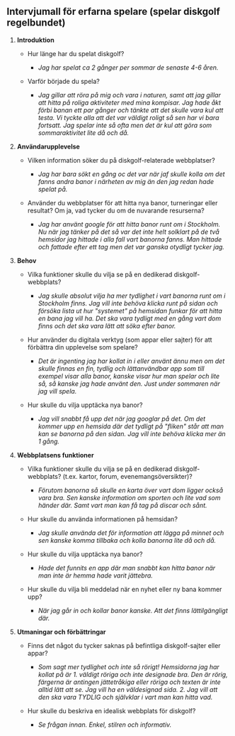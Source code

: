 ## Intervjumall för erfarna spelare (spelar diskgolf regelbundet)

1. **Introduktion**
   - Hur länge har du spelat diskgolf?
     - *Jag har spelat ca 2 gånger per sommar de senaste 4-6 åren.*

   - Varför började du spela?
     - *Jag gillar att röra på mig och vara i naturen, samt att jag gillar att hitta på roliga aktiviteter med mina kompisar. Jag hade åkt förbi banan ett par gånger och tänkte att det skulle vara kul att testa. Vi tyckte alla att det var väldigt roligt så sen har vi bara fortsatt. Jag spelar inte så ofta men det är kul att göra som sommaraktivitet lite då och då.*

2. **Användarupplevelse**
   - Vilken information söker du på diskgolf-relaterade webbplatser?
     - *Jag har bara sökt en gång oc det var när jaf skulle kolla om det fanns andra banor i närheten av mig än den jag redan hade spelat på.*

   - Använder du webbplatser för att hitta nya banor, turneringar eller resultat? Om ja, vad tycker du om de nuvarande resurserna?
     - *Jag har använt google för att hitta banor runt om i Stockholm. Nu när jag tänker på det så var det inte helt solklart på de två hemsidor jag hittade i alla fall vart banorna fanns. Man hittade och fattade efter ett tag men det var ganska otydligt tycker jag.*

3. **Behov**
   - Vilka funktioner skulle du vilja se på en dedikerad diskgolf-webbplats?
     - *Jag skulle absolut vilja ha mer tydlighet i vart banorna runt om i Stockholm finns. Jag vill inte behöva klicka runt på sidan och försöka lista ut hur "systemet" på hemsidan funkar för att hitta en bana jag vill ha. Det ska vara tydligt med en gång vart dom finns och det ska vara lätt att söka efter banor.*

   - Hur använder du digitala verktyg (som appar eller sajter) för att förbättra din upplevelse som spelare?
     - *Det är ingenting jag har kollat in i eller använt ännu men om det skulle finnas en fin, tydlig och lättanvändbar app som till exempel visar alla banor, kanske visar hur man spelar och lite så, så kanske jag hade använt den. Just under sommaren när jag vill spela.*
    
    - Hur skulle du vilja upptäcka nya banor?
      - *Jag vill snabbt få upp det när jag googlar på det. Om det kommer upp en hemsida där det tydligt på "fliken" står att man kan se banorna på den sidan. Jag vill inte behöva klicka mer än 1 gång.*

4. **Webbplatsens funktioner**
   - Vilka funktioner skulle du vilja se på en dedikerad diskgolf-webbplats? (t.ex. kartor, forum, evenemangsöversikter)?
     - *Förutom banorna så skulle en karta över vart dom ligger också vara bra. Sen kanske information om sporten och lite vad som händer där. Samt vart man kan få tag på discar och sånt.*

   - Hur skulle du använda informationen på hemsidan?
     - *Jag skulle använda det för information att lägga på minnet och sen kanske komma tillbaka och kolla banorna lite då och då.*

   - Hur skulle du vilja upptäcka nya banor?
     - *Hade det funnits en app där man snabbt kan hitta banor när man inte är hemma hade varit jättebra.*

   - Hur skulle du vilja bli meddelad när en nyhet eller ny bana kommer upp?
     - *När jag går in och kollar banor kanske. Att det finns lättilgängligt där.*

4. **Utmaningar och förbättringar**
   - Finns det något du tycker saknas på befintliga diskgolf-sajter eller appar?
     - *Som sagt mer tydlighet och inte så rörigt! Hemsidorna jag har kollat på är 1. väldigt röriga och inte designade bra. Den är rörig, färgerna är antingen jättetråkiga eller röriga och texten är inte alltid lätt att se. Jag vill ha en väldesignad sida. 2. Jag vill att den ska vara TYDLIG och självklar i vart man kan hitta vad.*

   - Hur skulle du beskriva en idealisk webbplats för diskgolf?
     - *Se frågan innan. Enkel, stilren och informativ.*
